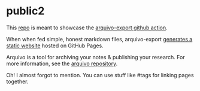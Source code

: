 # public2

This [repo](https://github.com/phillmv/public2) is meant to showcase the [arquivo-export github action](https://github.com/phillmv/arquivo-export).

When when fed simple, honest markdown files, arquivo-export [generates a static website](https://phillmv.github.io/public2) hosted on GitHub Pages.

Arquivo is a tool for archiving your notes & publishing your research. For more information, see the [arquivo repository](https://github.com/phillmv/arquivo-export).

Oh! I almost forgot to mention. You can use stuff like #tags for linking pages together.

